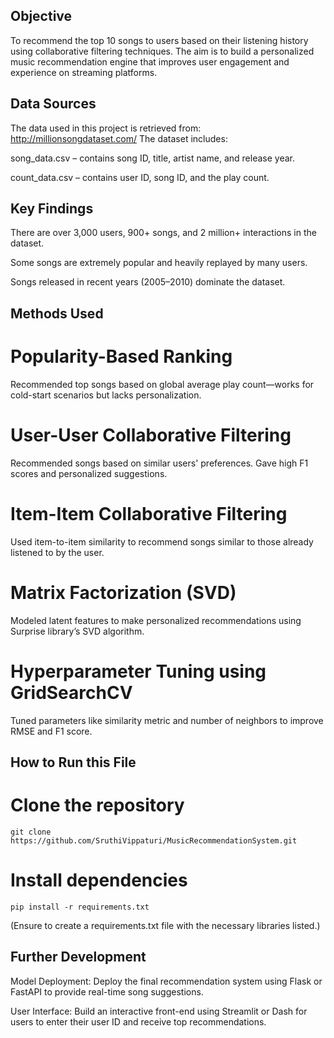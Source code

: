 ## Objective 
To recommend the top 10 songs to users based on their listening history using collaborative filtering techniques.
The aim is to build a personalized music recommendation engine that improves user engagement and experience on streaming platforms.

## Data Sources
The data used in this project is retrieved from: http://millionsongdataset.com/ 
The dataset includes:

song_data.csv – contains song ID, title, artist name, and release year.

count_data.csv – contains user ID, song ID, and the play count.

## Key Findings
There are over 3,000 users, 900+ songs, and 2 million+ interactions in the dataset.

Some songs are extremely popular and heavily replayed by many users.

Songs released in recent years (2005–2010) dominate the dataset.

## Methods Used
# Popularity-Based Ranking
Recommended top songs based on global average play count—works for cold-start scenarios but lacks personalization.

# User-User Collaborative Filtering
Recommended songs based on similar users' preferences. Gave high F1 scores and personalized suggestions.

# Item-Item Collaborative Filtering
Used item-to-item similarity to recommend songs similar to those already listened to by the user.

# Matrix Factorization (SVD)
Modeled latent features to make personalized recommendations using Surprise library’s SVD algorithm.

# Hyperparameter Tuning using GridSearchCV
Tuned parameters like similarity metric and number of neighbors to improve RMSE and F1 score.

## How to Run this File 
# Clone the repository
```
git clone https://github.com/SruthiVippaturi/MusicRecommendationSystem.git
```
# Install dependencies
```
pip install -r requirements.txt
```
(Ensure to create a requirements.txt file with the necessary libraries listed.)

## Further Development 
Model Deployment: Deploy the final recommendation system using Flask or FastAPI to provide real-time song suggestions.

User Interface: Build an interactive front-end using Streamlit or Dash for users to enter their user ID and receive top recommendations.
